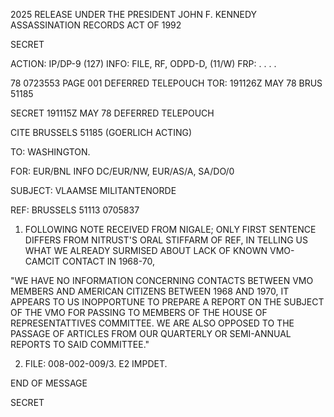 2025 RELEASE UNDER THE PRESIDENT JOHN F. KENNEDY ASSASSINATION RECORDS ACT OF 1992

SECRET

ACTION: IP/DP-9 (127) INFO: FILE, RF, ODPD-D, (11/W) FRP: . . . .

78 0723553 PAGE 001 DEFERRED TELEPOUCH
TOR: 191126Z MAY 78 BRUS 51185

SECRET 191115Z MAY 78 DEFERRED TELEPOUCH

CITE BRUSSELS 51185 (GOERLICH ACTING)

TO: WASHINGTON.

FOR: EUR/BNL INFO DC/EUR/NW, EUR/AS/A, SA/DO/0

SUBJECT: VLAAMSE MILITANTENORDE

REF: BRUSSELS 51113 0705837

1. FOLLOWING NOTE RECEIVED FROM NIGALE; ONLY FIRST
   SENTENCE DIFFERS FROM NITRUST'S ORAL STIFFARM OF REF, IN
   TELLING US WHAT WE ALREADY SURMISED ABOUT LACK OF KNOWN VMO- CAMCIT CONTACT IN 1968-70,

"WE HAVE NO INFORMATION CONCERNING CONTACTS BETWEEN
VMO MEMBERS AND AMERICAN CITIZENS BETWEEN 1968 AND 1970, IT
APPEARS TO US INOPPORTUNE TO PREPARE A REPORT ON THE SUBJECT
OF THE VMO FOR PASSING TO MEMBERS OF THE HOUSE OF REPRESENTATTIVES COMMITTEE. WE ARE ALSO OPPOSED TO THE PASSAGE OF ARTICLES FROM
OUR QUARTERLY OR SEMI-ANNUAL REPORTS TO SAID COMMITTEE."

2. FILE: 008-002-009/3. E2 IMPDET.

END OF MESSAGE

SECRET
